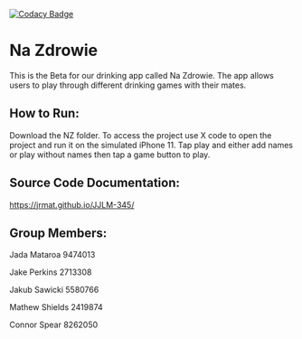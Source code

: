 [![Codacy Badge](https://app.codacy.com/project/badge/Grade/b8b0851c4c984b368b1f3b3e33ece5e9)](https://www.codacy.com/gh/jrmat/JJLM-345/dashboard?utm_source=github.com&amp;utm_medium=referral&amp;utm_content=jrmat/JJLM-345&amp;utm_campaign=Badge_Grade)

# Na Zdrowie

This is the Beta for our drinking app called Na Zdrowie. The app allows users to play through different drinking games with their mates.

## How to Run:
Download the NZ folder. To access the project use X code to open the project and run it on the simulated iPhone 11. Tap play and either add names or play without names then tap a game button to play.

## Source Code Documentation:
https://jrmat.github.io/JJLM-345/

## Group Members:
Jada Mataroa 9474013

Jake Perkins 2713308

Jakub Sawicki 5580766

Mathew Shields 2419874

Connor Spear 8262050

